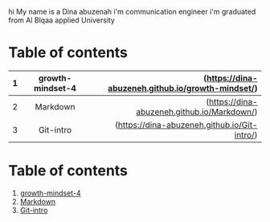hi 
My name is a Dina abuzenah i'm communication engineer i'm graduated from Al Blqaa applied University



# Table of contents
| 1       | growth-mindset-4     |(https://dina-abuzeneh.github.io/growth-mindset/)    |
| :------------- | :----------: | -----------: |
|  2 | Markdown  | (https://dina-abuzeneh.github.io/Markdown/)    |
| 3  | Git-intro | (https://dina-abuzeneh.github.io/Git-intro/)| 



# Table of contents
1. [growth-mindset-4](https://dina-abuzeneh.github.io/growth-mindset/)
2. [Markdown](https://dina-abuzeneh.github.io/Markdown/)
3. [Git-intro](https://dina-abuzeneh.github.io/Git-intro/)



